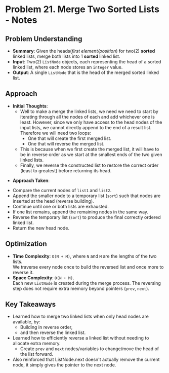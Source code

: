 # Problem 21. Merge Two Sorted Lists - Notes
## Problem Understanding
 - **Summary**: Given the heads(_first element/position_) for two(2) __sorted__ linked lists, merge both lists into 1 __sorted__ linked list.
 - **Input**: Two(2) `ListNode` objects, each representing the head of a sorted linked list, where each node stores an `integer` value.
 - **Output**: A single `ListNode` that is the head of the merged sorted linked list.

## Approach
 - **Initial Thoughts**:
     * Well to make a merge the linked lists, we need we need to start by iterating through all the nodes of each and add whichever one is least. However, since we only have access to the head nodes of the input lists, we cannot directly append to the end of a result list. Therefore we will need two loops:
       + One that will create the first merged list.
       + One that will reverse the merged list. 
     * This is because when we first create the merged list, it will have to be in reverse order as we start at the smallest ends of the two given linked lists. 
     * Finally, we reverse the constructed list to restore the correct order (least to greatest) before returning its head. 
  <!-- * Finally, once we reverse the linked list, we return the head and we are done. -->

 - **Approach Taken**:
  * Compare the current nodes of `list1` and `list2`.
  * Append the smaller node to a temporary list (`sort`) such that nodes are inserted at the head (reverse building).
  * Continue until one or both lists are exhausted.
  * If one list remains, append the remaining nodes in the same way.
  * Reverse the temporary list (`sort`) to produce the final correctly ordered linked list.
  * Return the new head node.

<!-- ## Challenges
 - **Obstacles Faced**:
 - **Edge Cases**: -->

## Optimization
- **Time Complexity**: `O(N + M)`, where `N` and `M` are the lengths of the two lists.  
  We traverse every node once to build the reversed list and once more to reverse it.
- **Space Complexity**: `O(N + M)`.  
  Each new `ListNode` is created during the merge process. The reversing step does not require extra memory beyond pointers (`prev`, `next`).

<!-- ## Alternative Solutions
- None that come to mind. -->

## Key Takeaways
- Learned how to merge two linked lists when only head nodes are available, by:
  * Building in reverse order,
  * and then reverse the linked list.
 - Learned how to efficiently reverse a linked list without needing to allocate extra memory.
   * Create `prev` and `next` nodes/variables to change/move the head of the list forward.
 - Also reinforced that ListNode.next doesn't actually remove the current node, it simply gives the pointer to the next node.

<!-- ## Additional Resources
- N/A -->